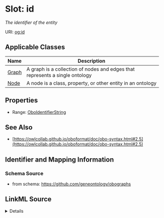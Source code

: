 # Slot: id
_The identifier of the entity_


URI: [og:id](https://github.com/geneontology/obographs/id)



<!-- no inheritance hierarchy -->




## Applicable Classes

| Name | Description |
| --- | --- |
[Graph](Graph.md) | A graph is a collection of nodes and edges that represents a single ontology
[Node](Node.md) | A node is a class, property, or other entity in an ontology






## Properties

* Range: [OboIdentifierString](OboIdentifierString.md)







## See Also

* [https://owlcollab.github.io/oboformat/doc/obo-syntax.html#2.5](https://owlcollab.github.io/oboformat/doc/obo-syntax.html#2.5)

## Identifier and Mapping Information







### Schema Source


* from schema: https://github.com/geneontology/obographs




## LinkML Source

<details>
```yaml
name: id
description: The identifier of the entity
from_schema: https://github.com/geneontology/obographs
see_also:
- https://owlcollab.github.io/oboformat/doc/obo-syntax.html#2.5
rank: 1000
identifier: true
alias: id
domain_of:
- Graph
- Node
range: OboIdentifierString

```
</details>